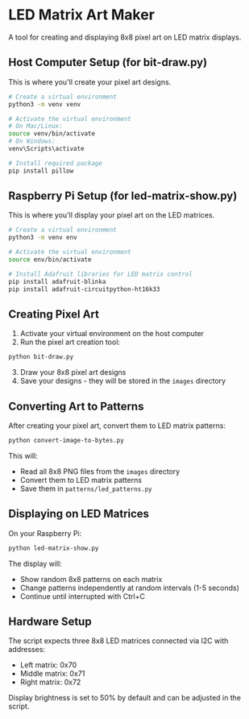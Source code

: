 # LED Matrix Art Maker

A tool for creating and displaying 8x8 pixel art on LED matrix displays.

## Host Computer Setup (for bit-draw.py)

This is where you'll create your pixel art designs.

```bash
# Create a virtual environment
python3 -m venv venv

# Activate the virtual environment
# On Mac/Linux:
source venv/bin/activate
# On Windows:
venv\Scripts\activate

# Install required package
pip install pillow
```

## Raspberry Pi Setup (for led-matrix-show.py)

This is where you'll display your pixel art on the LED matrices.

```bash
# Create a virtual environment
python3 -m venv env

# Activate the virtual environment
source env/bin/activate

# Install Adafruit libraries for LED matrix control
pip install adafruit-blinka
pip install adafruit-circuitpython-ht16k33
```

## Creating Pixel Art

1. Activate your virtual environment on the host computer
2. Run the pixel art creation tool:
```bash
python bit-draw.py
```
3. Draw your 8x8 pixel art designs
4. Save your designs - they will be stored in the `images` directory

## Converting Art to Patterns

After creating your pixel art, convert them to LED matrix patterns:
```bash
python convert-image-to-bytes.py
```
This will:
- Read all 8x8 PNG files from the `images` directory
- Convert them to LED matrix patterns
- Save them in `patterns/led_patterns.py`

## Displaying on LED Matrices

On your Raspberry Pi:
```bash
python led-matrix-show.py
```

The display will:
- Show random 8x8 patterns on each matrix
- Change patterns independently at random intervals (1-5 seconds)
- Continue until interrupted with Ctrl+C

## Hardware Setup

The script expects three 8x8 LED matrices connected via I2C with addresses:
- Left matrix: 0x70
- Middle matrix: 0x71
- Right matrix: 0x72

Display brightness is set to 50% by default and can be adjusted in the script.